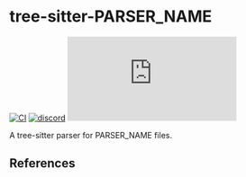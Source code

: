 # tree-sitter-PARSER_NAME

[![CI][ci]](https://github.com/tree-sitter-grammars/tree-sitter-PARSER_NAME/actions/workflows/ci.yml)
[![discord][discord]](https://discord.gg/w7nTvsVJhm)
[![matrix][matrix]](https://matrix.to/#/#tree-sitter-chat:matrix.org)
<!-- NOTE: uncomment these if you're publishing packages: -->
<!-- [![npm][npm]](https://www.npmjs.com/package/tree-sitter-PARSER_NAME) -->
<!-- [![crates][crates]](https://crates.io/crates/tree-sitter-PARSER_NAME) -->

A tree-sitter parser for PARSER_NAME files.

## References

<!-- NOTE: add the grammar's references here -->

[ci]: https://img.shields.io/github/actions/workflow/status/tree-sitter-grammars/tree-sitter-PARSER_NAME/ci.yml?logo=github&label=CI
[discord]: https://img.shields.io/discord/1063097320771698699?logo=discord&label=discord
[matrix]: https://img.shields.io/matrix/tree-sitter-chat%3Amatrix.org?logo=matrix&label=matrix
[npm]: https://img.shields.io/npm/v/tree-sitter-PARSER_NAME?logo=npm
[crates]: https://img.shields.io/crates/v/tree-sitter-PARSER_NAME?logo=rust
